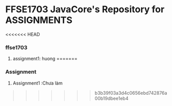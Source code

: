 # FFSE1703 JavaCore's Repository for ASSIGNMENTS
<<<<<<< HEAD
### ffse1703
1. assignment1: huong
=======
### Assignment 
1. Assignment1 :Chưa làm
>>>>>>> b3b39f03a3d4c0656ebd742876a00b19dbee1eb4

